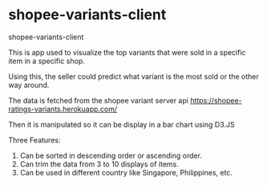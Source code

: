 # shopee-variants-client
shopee-variants-client

This is app used to visualize the top variants that were sold in a specific item in a specific shop.

Using this, the seller could predict what variant is the most sold or the other way around.

The data is fetched from the shopee variant server api https://shopee-ratings-variants.herokuapp.com/

Then it is manipulated so it can be display in a bar chart using D3.JS

Three Features:
1. Can be sorted in descending order or ascending order.
2. Can trim the data from 3 to 10 displays of items.
3. Can be used in different country like Singapore, Philippines, etc.
